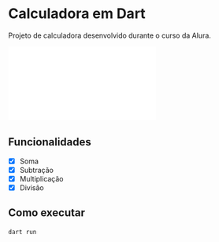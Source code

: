 # Calculadora em Dart

Projeto de calculadora desenvolvido durante o curso da Alura.

![Código da Calculadora Dart](calculadora.dart)

## Funcionalidades
- [x] Soma
- [x] Subtração
- [x] Multiplicação
- [x] Divisão

## Como executar
```bash
dart run


